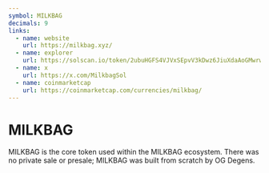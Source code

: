 ```yaml
---
symbol: MILKBAG
decimals: 9
links:
  - name: website
    url: https://milkbag.xyz/
  - name: explorer
    url: https://solscan.io/token/2ubuHGFS4VJVxSEpvV3kDwz6JiuXdaAoGMwrwYC87tp8
  - name: x
    url: https://x.com/MilkbagSol
  - name: coinmarketcap
    url: https://coinmarketcap.com/currencies/milkbag/
---
```


# MILKBAG

MILKBAG is the core token used within the MILKBAG ecosystem. There was no private sale or presale; MILKBAG was built from scratch by OG Degens.
